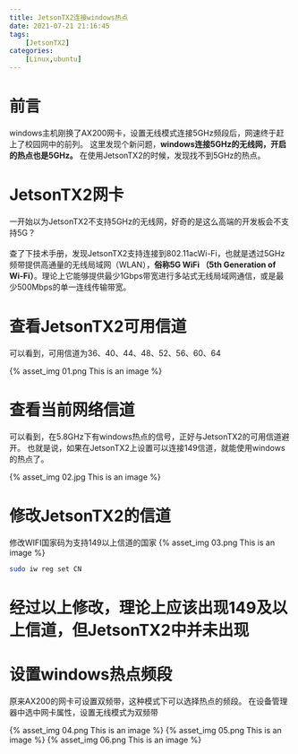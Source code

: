 ```yaml
---
title: JetsonTX2连接windows热点
date: 2021-07-21 21:16:45
tags: 
    [JetsonTX2] 
categories: 
    [Linux,ubuntu]
---
```


# 前言

windows主机刚换了AX200网卡，设置无线模式连接5GHz频段后，网速终于赶上了校园网中的前列。
这里发现个新问题，**windows连接5GHz的无线网，开启的热点也是5GHz。**
在使用JetsonTX2的时候，发现找不到5GHz的热点。

# JetsonTX2网卡

一开始以为JetsonTX2不支持5GHz的无线网，好奇的是这么高端的开发板会不支持5G？
</br>
</br>
查了下技术手册，发现JetsonTX2支持连接到802.11acWi-Fi，也就是透过5GHz频带提供高通量的无线局域网（WLAN），**俗称5G WiFi （5th Generation of Wi-Fi）**。理论上它能够提供最少1Gbps带宽进行多站式无线局域网通信，或是最少500Mbps的单一连线传输带宽。

# 查看JetsonTX2可用信道

可以看到，可用信道为36、40、44、48、52、56、60、64


{% asset_img 01.png This is an image %}


# 查看当前网络信道

可以看到，在5.8GHz下有windows热点的信号，正好与JetsonTX2的可用信道避开。
也就是说，如果在JetsonTX2上设置可以连接149信道，就能使用windows的热点了。

{% asset_img 02.jpg This is an image %}

# 修改JetsonTX2的信道

修改WIFI国家码为支持149以上信道的国家
{% asset_img 03.png This is an image %}
```bash
sudo iw reg set CN
```

# 经过以上修改，理论上应该出现149及以上信道，但JetsonTX2中并未出现
# 设置windows热点频段

原来AX200的网卡可设置双频带，这种模式下可以选择热点的频段。
在设备管理器中选中网卡属性，设置无线模式为双频带

{% asset_img 04.png This is an image %}
{% asset_img 05.png This is an image %}
{% asset_img 06.png This is an image %}
